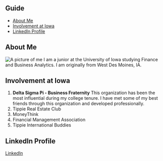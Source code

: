 ## Guide
- [About Me](#About-Me)
- [Involvement at Iowa](#Involvement-at-Iowa)
- [LinkedIn Profile](#LinkedIn-Profile)
## About Me
![A picture of me](AdamTopping_ProfessionalPic.png)
I am a junior at the University of Iowa studying Finance and Business Analytics. I am originally from West Des Moines, IA.
## Involvement at Iowa
1. **Delta Sigma Pi - Business Fraternity** 
This organization has been the most influential during my college tenure. I have met some of my best friends through this organization and developed professionally. 
2. Tippie Real Estate Club
3. MoneyThink
4. Financial Management Association
5. Tippie International Buddies
## LinkedIn Profile
[LinkedIn](https://www.linkedin.com/in/adam-topping-291170172/)


